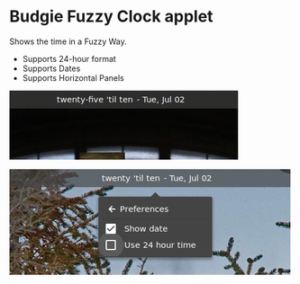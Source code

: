 # Budgie Fuzzy Clock applet
Shows the time in a Fuzzy Way.

* Supports 24-hour format
* Supports Dates
* Supports Horizontal Panels

![Operational](./menu.png)

![Settings](./settings.png)
